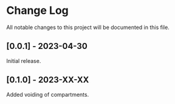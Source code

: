 # Change Log
All notable changes to this project will be documented in this file.

## [0.0.1] - 2023-04-30

Initial release.

## [0.1.0] - 2023-XX-XX

Added voiding of compartments.
